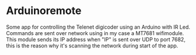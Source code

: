 # Arduinoremote
Some app for controlling the Telenet digicoder using an Arduino with IR Led.
Commands are sent over network using in my case a MT7681 wifimodule.
This module sends its IP address when "IP" is sent over UDP to port 7682,
this is the reason why it's scanning the network during start of the app.
